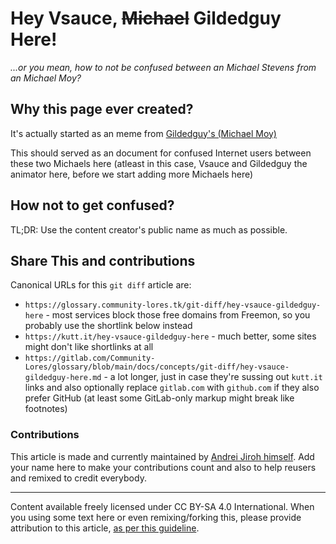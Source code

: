 # Hey Vsauce, ~~Michael~~ Gildedguy Here!

_...or you mean, how to not be confused between an Michael Stevens from an Michael Moy?_

## Why this page ever created?

It's actually started as an meme from [Gildedguy's (Michael Moy)](../../lexicons/hyundojo/mikedmoy.md)

This should served as an document for confused Internet users between these two Michaels here (atleast in this case, Vsauce and Gildedguy the animator here, before we start adding more Michaels here)

## How not to get confused?

TL;DR: Use the content creator's public name as much as possible.

## Share This and contributions

Canonical URLs for this `git diff` article are:

* `https://glossary.community-lores.tk/git-diff/hey-vsauce-gildedguy-here` - most services block those free domains from Freemon, so you probably use the shortlink below instead
* `https://kutt.it/hey-vsauce-gildedguy-here` - much better, some sites might don't like shortlinks at all
* `https://gitlab.com/Community-Lores/glossary/blob/main/docs/concepts/git-diff/hey-vsauce-gildedguy-here.md` - a lot longer, just in case they're sussing out `kutt.it` links and also optionally replace `gitlab.com` with `github.com` if they also prefer GitHub (at least some GitLab-only markup might break like footnotes)

### Contributions

This article is made and currently maintained by [Andrei Jiroh himself](https://gitlab.com/ajhalili2006).
Add your name here to make your contributions count and also to help reusers and remixed to credit everybody.

---

Content available freely licensed under CC BY-SA 4.0 International. When you using some text here or even remixing/forking this, please provide attribution to this article, [as per this guideline](..).
